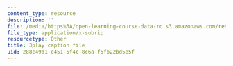 ```yaml
---
content_type: resource
description: ''
file: /media/https%3A/open-learning-course-data-rc.s3.amazonaws.com/res-18-007-calculus-revisited-multivariable-calculus-fall-2011/288c49d1e4515f4c8c6af5fb22bd5e5f_Yw8vBDhVs8o.vtt
file_type: application/x-subrip
resourcetype: Other
title: 3play caption file
uid: 288c49d1-e451-5f4c-8c6a-f5fb22bd5e5f
---
```

